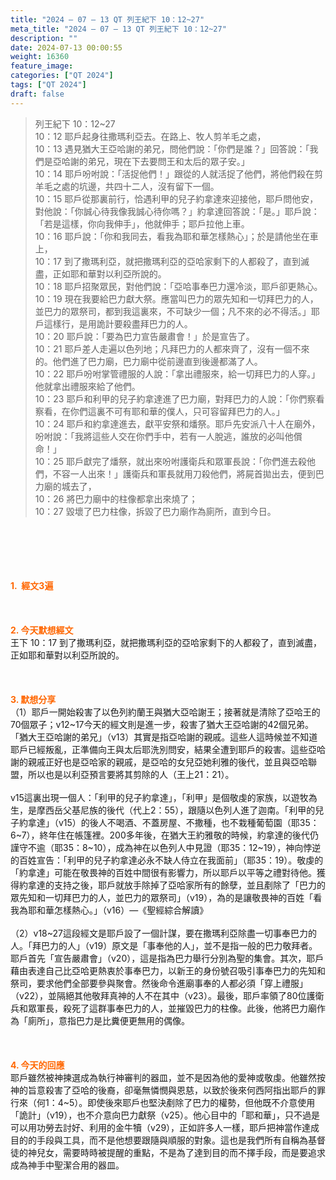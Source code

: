 ```yaml
---
title: "2024 – 07 – 13 QT 列王紀下 10：12~27"
meta_title: "2024 – 07 – 13 QT 列王紀下 10：12~27"
description: ""
date: 2024-07-13 00:00:55
weight: 16360
feature_image: 
categories: ["QT 2024"]
tags: ["QT 2024"]
draft: false
---
```


<blockquote>列王紀下 10：12~27<br />
10：12 耶戶起身往撒瑪利亞去。在路上、牧人剪羊毛之處，<br />
10：13 遇見猶大王亞哈謝的弟兄，問他們說：「你們是誰？」回答說：「我們是亞哈謝的弟兄，現在下去要問王和太后的眾子安。」<br />
10：14 耶戶吩咐說：「活捉他們！」跟從的人就活捉了他們，將他們殺在剪羊毛之處的坑邊，共四十二人，沒有留下一個。<br />
10：15 耶戶從那裏前行，恰遇利甲的兒子約拿達來迎接他，耶戶問他安，對他說：「你誠心待我像我誠心待你嗎？」約拿達回答說：「是。」耶戶說：「若是這樣，你向我伸手」，他就伸手；耶戶拉他上車。<br />
10：16 耶戶說：「你和我同去，看我為耶和華怎樣熱心」；於是請他坐在車上，<br />
10：17 到了撒瑪利亞，就把撒瑪利亞的亞哈家剩下的人都殺了，直到滅盡，正如耶和華對以利亞所說的。<br />
10：18 耶戶招聚眾民，對他們說：「亞哈事奉巴力還冷淡，耶戶卻更熱心。<br />
10：19 現在我要給巴力獻大祭。應當叫巴力的眾先知和一切拜巴力的人，並巴力的眾祭司，都到我這裏來，不可缺少一個；凡不來的必不得活。」耶戶這樣行，是用詭計要殺盡拜巴力的人。<br />
10：20 耶戶說：「要為巴力宣告嚴肅會！」於是宣告了。<br />
10：21 耶戶差人走遍以色列地；凡拜巴力的人都來齊了，沒有一個不來的。他們進了巴力廟，巴力廟中從前邊直到後邊都滿了人。<br />
10：22 耶戶吩咐掌管禮服的人說：「拿出禮服來，給一切拜巴力的人穿。」他就拿出禮服來給了他們。<br />
10：23 耶戶和利甲的兒子約拿達進了巴力廟，對拜巴力的人說：「你們察看察看，在你們這裏不可有耶和華的僕人，只可容留拜巴力的人。」<br />
10：24 耶戶和約拿達進去，獻平安祭和燔祭。耶戶先安派八十人在廟外，吩咐說：「我將這些人交在你們手中，若有一人脫逃，誰放的必叫他償命！」<br />
10：25 耶戶獻完了燔祭，就出來吩咐護衛兵和眾軍長說：「你們進去殺他們，不容一人出來！」護衛兵和軍長就用刀殺他們，將屍首拋出去，便到巴力廟的城去了，<br />
10：26 將巴力廟中的柱像都拿出來燒了；<br />
10：27 毀壞了巴力柱像，拆毀了巴力廟作為廁所，直到今日。</blockquote><br />
&nbsp;<br />
<br />
&nbsp;<br />
<br />
<span style="color: #ff6600;"><strong>1.  經文3遍</strong></span><br />
<br />
&nbsp;<br />
<br />
<span style="color: #ff6600;"><strong>2. 今天默想經文<br />
</strong></span>王下 10：17 到了撒瑪利亞，就把撒瑪利亞的亞哈家剩下的人都殺了，直到滅盡，正如耶和華對以利亞所說的。<br />
<br />
&nbsp;<br />
<br />
<strong><span style="color: #ff6600;">3. 默想分享<br />
</span></strong>（1）耶戶一開始殺害了以色列約蘭王與猶大亞哈謝王；接著就是清除了亞哈王的70個眾子；v12~17今天的經文則是進一步，殺害了猶大王亞哈謝的42個兄弟。「猶大王亞哈謝的弟兄」（v13）其實是指亞哈謝的親戚。這些人這時候並不知道耶戶已經叛亂，正準備向王與太后耶洗別問安，結果全遭到耶戶的殺害。這些亞哈謝的親戚正好也是亞哈家的親戚，是亞哈的女兒亞她利雅的後代，並且與亞哈聯盟，所以也是以利亞預言要將其剪除的人（王上21：21）。<br />
<br />
v15這裏出現一個人：「利甲的兒子約拿達」，「利甲」是個敬虔的家族，以遊牧為生，是摩西岳父基尼族的後代（代上2：55），跟隨以色列人進了迦南。「利甲的兒子約拿達」（v15）的後人不喝酒、不蓋房屋、不撒種，也不栽種葡萄園（耶35：6~7），終年住在帳篷裡。200多年後，在猶大王約雅敬的時候，約拿達的後代仍謹守不逾（耶35：8~10），成為神在以色列人中見證（耶35：12~19），神向悖逆的百姓宣告：「利甲的兒子約拿達必永不缺人侍立在我面前」（耶35：19）。敬虔的「約拿達」可能在敬畏神的百姓中間很有影響力，所以耶戶以平等之禮對待他。獲得約拿達的支持之後，耶戶就放手除掉了亞哈家所有的餘孽，並且剷除了「巴力的眾先知和一切拜巴力的人，並巴力的眾祭司」（v19），為的是讓敬畏神的百姓「看我為耶和華怎樣熱心。」（v16）—《聖經綜合解讀》<br />
<br />
（2）v18~27這段經文是耶戶設了一個計謀，要在撒瑪利亞除盡一切事奉巴力的人。「拜巴力的人」（v19）原文是「事奉他的人」，並不是指一般的巴力敬拜者。耶戶首先「宣告嚴肅會」（v20），這是指為巴力舉行分別為聖的集會。其次，耶戶藉由表達自己比亞哈更熱衷於事奉巴力，以新王的身份號召吸引事奉巴力的先知和祭司，要求他們全部要參與聚會。然後命令進廟事奉的人都必須「穿上禮服」（v22），並隔絕其他敬拜真神的人不在其中（v23）。最後，耶戶率領了80位護衛兵和眾軍長，殺死了這群事奉巴力的人，並摧毀巴力的柱像。此後，他將巴力廟作為「廁所」，意指巴力是比糞便更無用的偶像。<br />
<br />
&nbsp;<br />
<br />
<strong style="font-size: inherit;"><span style="color: #ff6600;">4. 今天的回應<br />
</span></strong>耶戶雖然被神揀選成為執行神審判的器皿，並不是因為他的愛神或敬虔。他雖然按神的旨意殺害了亞哈的後裔，卻毫無憐憫與恩慈，以致於後來何西阿指出耶戶的罪行來（何1：4~5）。即使後來耶戶也堅決剷除了巴力的權勢，但他既不介意使用「詭計」（v19），也不介意向巴力獻祭（v25）。他心目中的「耶和華」，只不過是可以用功勞去討好、利用的金牛犢（v29），正如許多人一樣，耶戶把神當作達成目的的手段與工具，而不是他想要跟隨與順服的對象。這也是我們所有自稱為基督徒的神兒女，需要時時被提醒的重點，不是為了達到目的而不擇手段，而是要追求成為神手中聖潔合用的器皿。<br />
<br />
&nbsp;<br />
<br />
&nbsp;<br />
<br />
&nbsp;<br />
<br />
&nbsp;<br />
<br />
<audio style="display: none;" controls="controls"></audio><br />
<br />
<audio style="display: none;" controls="controls"></audio><br />
<br />
<audio style="display: none;" controls="controls"></audio><br />
<br />
<audio style="display: none;" controls="controls"></audio><br />
<br />
<audio style="display: none;" controls="controls"></audio>
        